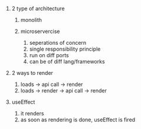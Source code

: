 
1. 2 type of architecture

   
   1. monolith
   2. microservercise

      
      1. seperations of concern
      2. single responsibility principle
      3. run on diff ports
      4. can be of diff lang/frameworks
2. 2 ways to render 

   
   1. loads → api call → render
   2. loads → render → api call → render
3. useEffect

   
   1. it renders
   2. as soon as rendering is done, useEffect is fired


